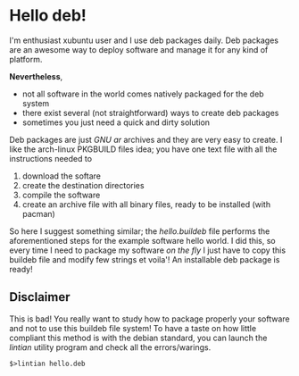 # Hello deb!

I'm enthusiast xubuntu user and I use deb packages daily.
Deb packages are an awesome way to deploy software and manage it for any kind of platform.

**Nevertheless**,
 * not all software in the world comes natively packaged for the deb system
 * there exist several (not straightforward) ways to create deb packages
 * sometimes you just need a quick and dirty solution

Deb packages are just _GNU ar_ archives and they are very easy to create.
I like the arch-linux PKGBUILD files idea; you have one text file with all the instructions needed to 
 1. download the softare
 2. create the destination directories
 3. compile the software
 4. create an archive file with all binary files, ready to be installed (with pacman)

So here I suggest something similar; the _hello.buildeb_ file performs the aforementioned steps for the example software hello world.
I did this, so every time I need to package my software _on the fly_ I just have to copy this buildeb file and modify few strings et voila'! An installable deb package is ready!

## Disclaimer

This is bad! You really want to study how to package properly your software and not to use this buildeb file system!
To have a taste on how little compliant this method is with the debian standard, you can launch the _lintian_ utility program and check all the errors/warings.

```
$>lintian hello.deb
```
